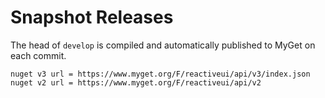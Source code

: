 # Snapshot Releases

The head of `develop` is compiled and automatically published to MyGet on each commit.

```
nuget v3 url = https://www.myget.org/F/reactiveui/api/v3/index.json
nuget v2 url = https://www.myget.org/F/reactiveui/api/v2
```